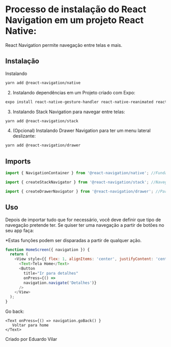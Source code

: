 # Processo de instalação do React Navigation em um projeto React Native:

React Navigation permite navegação entre telas e mais.

## Instalação
Instalando
```bash
yarn add @react-navigation/native
```
2. Instalando dependências em um Projeto criado com Expo:
```bash
expo install react-native-gesture-handler react-native-reanimated react-native-screens react-native-safe-area-context @react-native-community/masked-view
```
3. Instalando Stack Navigation para navegar entre telas:
```bash
yarn add @react-navigation/stack
```
4. (Opcional) Instalando Drawer Navigation para ter um menu lateral deslizante:
```bash
yarn add @react-navigation/drawer
```


## Imports

```js
import { NavigationContainer } from '@react-navigation/native'; //Fundamental
```
```js
import { createStackNavigator } from '@react-navigation/stack'; //Navegação entre telas
```
```js
import { createDrawerNavigator } from '@react-navigation/drawer'; //Para Drawer
```

## Uso
Depois de importar tudo que for necessário, você deve definir que tipo de navegação pretende ter. Se quiser ter uma navegação a partir de botões no seu app faça:

*Estas funções podem ser disparadas a partir de qualquer ação.
```js
function HomeScreen({ navigation }) {
  return (
    <View style={{ flex: 1, alignItems: 'center', justifyContent: 'center' }}>
      <Text>Tela Home</Text>
      <Button
        title="Ir para detalhes"
        onPress={() => 
        navigation.navigate('Detalhes')}
      />
    </View>
  );
}
```

Go back:

```react
<Text onPress={() => navigation.goBack() }
   Voltar para home
</Text>
```

Criado por Eduardo Vilar
